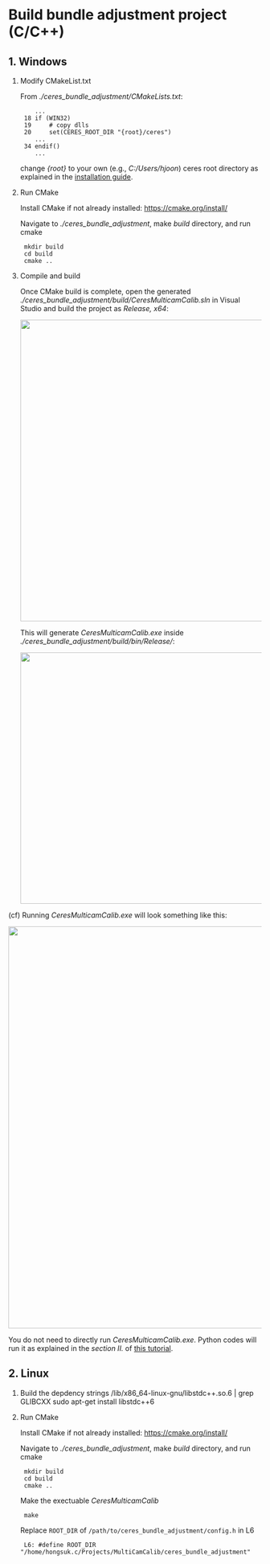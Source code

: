 <h1>Build bundle adjustment project (C/C++)</h1>

<h2>1. Windows</h2>

1. Modify CMakeList.txt

    From *./ceres_bundle_adjustment/CMakeLists.txt*:

           ...
        18 if (WIN32)
        19     # copy dlls
        20     set(CERES_ROOT_DIR "{root}/ceres")
           ...
        34 endif()
           ...

    change *{root}* to your own (e.g., *C:/Users/hjoon*) ceres root directory as explained in the [installation guide](./install_windows.md).

2. Run CMake

    Install CMake if not already installed: https://cmake.org/install/

    Navigate to *./ceres_bundle_adjustment*, make *build* directory, and run cmake

        mkdir build
        cd build
        cmake ..

3. Compile and build

    Once CMake build is complete, open the generated *./ceres_bundle_adjustment/build/CeresMulticamCalib.sln* in Visual Studio and build the project as *Release, x64*:

    <img src="./assets/vs_build.png" style="width:600px"/>

    This will generate *CeresMulticamCalib.exe* inside *./ceres_bundle_adjustment/build/bin/Release/*:

    <img src="./assets/vs_build2.png" style="width:500px"/>

(cf) Running *CeresMulticamCalib.exe* will look something like this:

<img src="./assets/bundle_adjustment_exe.png" style="width:800px"/>

You do not need to directly run *CeresMulticamCalib.exe*. Python codes will run it as explained in the *section II.* of [this tutorial](tutorial.md).

<h2>2. Linux</h2>

1. Build the depdency
strings /lib/x86_64-linux-gnu/libstdc++.so.6 | grep GLIBCXX
    sudo apt-get install libstdc++6

2. Run CMake

    Install CMake if not already installed: https://cmake.org/install/

    Navigate to *./ceres_bundle_adjustment*, make *build* directory, and run cmake

        mkdir build
        cd build
        cmake ..

    Make the exectuable *CeresMulticamCalib*

        make

    Replace `ROOT_DIR` of `/path/to/ceres_bundle_adjustment/config.h` in L6

        L6: #define ROOT_DIR "/home/hongsuk.c/Projects/MultiCamCalib/ceres_bundle_adjustment"